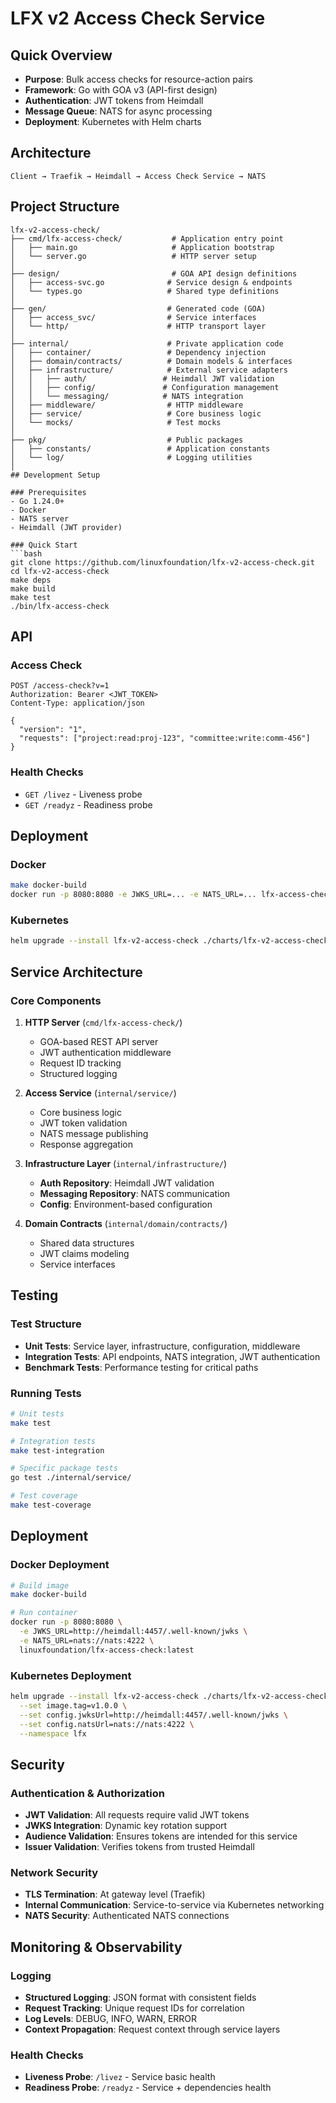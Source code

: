 # LFX v2 Access Check Service

## Quick Overview

- **Purpose**: Bulk access checks for resource-action pairs
- **Framework**: Go with GOA v3 (API-first design)  
- **Authentication**: JWT tokens from Heimdall
- **Message Queue**: NATS for async processing
- **Deployment**: Kubernetes with Helm charts

## Architecture

```
Client → Traefik → Heimdall → Access Check Service → NATS
```

## Project Structure

```
lfx-v2-access-check/
├── cmd/lfx-access-check/           # Application entry point
│   ├── main.go                     # Application bootstrap
│   └── server.go                   # HTTP server setup
│
├── design/                         # GOA API design definitions
│   ├── access-svc.go              # Service design & endpoints
│   └── types.go                   # Shared type definitions
│
├── gen/                           # Generated code (GOA)
│   ├── access_svc/                # Service interfaces
│   └── http/                      # HTTP transport layer
│
├── internal/                      # Private application code
│   ├── container/                 # Dependency injection
│   ├── domain/contracts/          # Domain models & interfaces
│   ├── infrastructure/            # External service adapters
│   │   ├── auth/                 # Heimdall JWT validation
│   │   ├── config/               # Configuration management
│   │   └── messaging/            # NATS integration
│   ├── middleware/                # HTTP middleware
│   ├── service/                   # Core business logic
│   └── mocks/                     # Test mocks
│
├── pkg/                           # Public packages
│   ├── constants/                 # Application constants
│   └── log/                       # Logging utilities
│
## Development Setup

### Prerequisites
- Go 1.24.0+
- Docker
- NATS server
- Heimdall (JWT provider)

### Quick Start
```bash
git clone https://github.com/linuxfoundation/lfx-v2-access-check.git
cd lfx-v2-access-check
make deps
make build
make test
./bin/lfx-access-check
```

## API

### Access Check
```
POST /access-check?v=1
Authorization: Bearer <JWT_TOKEN>
Content-Type: application/json

{
  "version": "1",
  "requests": ["project:read:proj-123", "committee:write:comm-456"]
}
```

### Health Checks
- `GET /livez` - Liveness probe
- `GET /readyz` - Readiness probe

## Deployment

### Docker
```bash
make docker-build
docker run -p 8080:8080 -e JWKS_URL=... -e NATS_URL=... lfx-access-check
```

### Kubernetes
```bash
helm upgrade --install lfx-v2-access-check ./charts/lfx-v2-access-check
```

## Service Architecture

### Core Components

1. **HTTP Server** (`cmd/lfx-access-check/`)
   - GOA-based REST API server
   - JWT authentication middleware
   - Request ID tracking
   - Structured logging

2. **Access Service** (`internal/service/`)
   - Core business logic
   - JWT token validation
   - NATS message publishing
   - Response aggregation

3. **Infrastructure Layer** (`internal/infrastructure/`)
   - **Auth Repository**: Heimdall JWT validation
   - **Messaging Repository**: NATS communication
   - **Config**: Environment-based configuration

4. **Domain Contracts** (`internal/domain/contracts/`)
   - Shared data structures
   - JWT claims modeling
   - Service interfaces

## Testing

### Test Structure
- **Unit Tests**: Service layer, infrastructure, configuration, middleware
- **Integration Tests**: API endpoints, NATS integration, JWT authentication
- **Benchmark Tests**: Performance testing for critical paths

### Running Tests
```bash
# Unit tests
make test

# Integration tests
make test-integration

# Specific package tests
go test ./internal/service/

# Test coverage
make test-coverage
```

## Deployment

### Docker Deployment
```bash
# Build image
make docker-build

# Run container
docker run -p 8080:8080 \
  -e JWKS_URL=http://heimdall:4457/.well-known/jwks \
  -e NATS_URL=nats://nats:4222 \
  linuxfoundation/lfx-access-check:latest
```

### Kubernetes Deployment
```bash
helm upgrade --install lfx-v2-access-check ./charts/lfx-v2-access-check \
  --set image.tag=v1.0.0 \
  --set config.jwksUrl=http://heimdall:4457/.well-known/jwks \
  --set config.natsUrl=nats://nats:4222 \
  --namespace lfx
```

## Security

### Authentication & Authorization
- **JWT Validation**: All requests require valid JWT tokens
- **JWKS Integration**: Dynamic key rotation support
- **Audience Validation**: Ensures tokens are intended for this service
- **Issuer Validation**: Verifies tokens from trusted Heimdall

### Network Security
- **TLS Termination**: At gateway level (Traefik)
- **Internal Communication**: Service-to-service via Kubernetes networking
- **NATS Security**: Authenticated NATS connections

## Monitoring & Observability

### Logging
- **Structured Logging**: JSON format with consistent fields
- **Request Tracking**: Unique request IDs for correlation
- **Log Levels**: DEBUG, INFO, WARN, ERROR
- **Context Propagation**: Request context through service layers

### Health Checks
- **Liveness Probe**: `/livez` - Service basic health
- **Readiness Probe**: `/readyz` - Service + dependencies health
